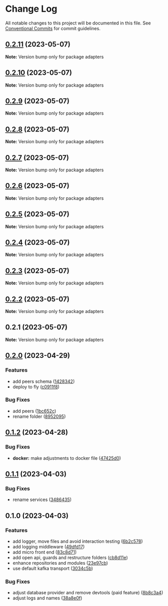 # Change Log

All notable changes to this project will be documented in this file.
See [Conventional Commits](https://conventionalcommits.org) for commit guidelines.

## [0.2.11](https://github.com/amaralc/peerlab/compare/adapters@0.2.10...adapters@0.2.11) (2023-05-07)

**Note:** Version bump only for package adapters

## [0.2.10](https://github.com/amaralc/peerlab/compare/adapters@0.2.9...adapters@0.2.10) (2023-05-07)

**Note:** Version bump only for package adapters

## [0.2.9](https://github.com/amaralc/peerlab/compare/adapters@0.2.8...adapters@0.2.9) (2023-05-07)

**Note:** Version bump only for package adapters

## [0.2.8](https://github.com/amaralc/peerlab/compare/adapters@0.2.7...adapters@0.2.8) (2023-05-07)

**Note:** Version bump only for package adapters

## [0.2.7](https://github.com/amaralc/peerlab/compare/adapters@0.2.6...adapters@0.2.7) (2023-05-07)

**Note:** Version bump only for package adapters

## [0.2.6](https://github.com/amaralc/peerlab/compare/adapters@0.2.5...adapters@0.2.6) (2023-05-07)

**Note:** Version bump only for package adapters

## [0.2.5](https://github.com/amaralc/peerlab/compare/adapters@0.2.4...adapters@0.2.5) (2023-05-07)

**Note:** Version bump only for package adapters

## [0.2.4](https://github.com/amaralc/peerlab/compare/adapters@0.2.3...adapters@0.2.4) (2023-05-07)

**Note:** Version bump only for package adapters

## [0.2.3](https://github.com/amaralc/peerlab/compare/adapters@0.2.2...adapters@0.2.3) (2023-05-07)

**Note:** Version bump only for package adapters

## [0.2.2](https://github.com/amaralc/peerlab/compare/adapters@0.2.1...adapters@0.2.2) (2023-05-07)

**Note:** Version bump only for package adapters

## 0.2.1 (2023-05-07)

**Note:** Version bump only for package adapters

## [0.2.0](https://github.com/amaralc/micro-applications-template/compare/adapters@0.1.2...adapters@0.2.0) (2023-04-29)

### Features

- add peers schema ([1428342](https://github.com/amaralc/micro-applications-template/commit/142834219fc834ab1ca39cf3ea6ed27dafda0089))
- deploy to fly ([c0911f8](https://github.com/amaralc/micro-applications-template/commit/c0911f8a0a25ea3526eb5aa1e6f203b7f7ab04e3))

### Bug Fixes

- add peers ([1bc652c](https://github.com/amaralc/micro-applications-template/commit/1bc652c5a527fa7dcfaedaa98dc1f31477a99135))
- rename folder ([8952095](https://github.com/amaralc/micro-applications-template/commit/89520955ff750078c73bf7316d0ff98f08ef1552))

## [0.1.2](https://github.com/amaralc/micro-applications-template/compare/adapters@0.1.1...adapters@0.1.2) (2023-04-28)

### Bug Fixes

- **docker:** make adjustments to docker file ([47425d0](https://github.com/amaralc/micro-applications-template/commit/47425d07ba1bfcf66cf9942a8f6fdc42f08c429f))

## [0.1.1](https://github.com/amaralc/micro-applications-template/compare/adapters@0.1.0...adapters@0.1.1) (2023-04-03)

### Bug Fixes

- rename services ([3486435](https://github.com/amaralc/micro-applications-template/commit/348643599466468f39a921a6e55bead1bd4dddf2))

## 0.1.0 (2023-04-03)

### Features

- add logger, move files and avoid interaction testing ([6b2c578](https://github.com/amaralc/micro-applications-template/commit/6b2c578cb88b81887029dd2dc2cfb7f5fd4da327))
- add logging middleware ([49dfd17](https://github.com/amaralc/micro-applications-template/commit/49dfd17f728195bd3ad7ca7a261e84df9758a0eb))
- add micro front end ([83c8d71](https://github.com/amaralc/micro-applications-template/commit/83c8d7139aa5074a7c88a302f300ca49305e1360))
- add open api, guards and restructure folders ([cb8d11e](https://github.com/amaralc/micro-applications-template/commit/cb8d11e28541707ba0232fe07a3ec7925e98a4b3))
- enhance repositories and modules ([23e97cb](https://github.com/amaralc/micro-applications-template/commit/23e97cb2dbc9fb6e26db1431adc8f3465685f0be))
- use default kafka transport ([3034c5b](https://github.com/amaralc/micro-applications-template/commit/3034c5bcbeed1897434f603e1a39445cce86a6e2))

### Bug Fixes

- adjust database provider and remove devtools (paid feature) ([8b8c3a4](https://github.com/amaralc/micro-applications-template/commit/8b8c3a449cd057675bd64f5d2f2b59ce954334f8))
- adjust logs and names ([38a8e0f](https://github.com/amaralc/micro-applications-template/commit/38a8e0f3becf96ce0a03cdd7107e0f0309ce0cc4))
